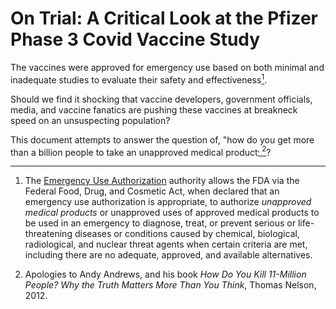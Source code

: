 # On Trial: A Critical Look at the Pfizer Phase 3 Covid Vaccine Study

<p>
The vaccines were approved for emergency use based on both minimal and inadequate studies to evaluate their safety and effectiveness<a href="#fn1" class="footnote-ref" id="fnref1"><sup>1</sup></a>. 
  
Should we find it shocking that vaccine developers, government officials, media, and vaccine fanatics are pushing these vaccines at breakneck speed on an unsuspecting population?

This document attempts to answer the question of, "how do you get more than a billion people to take an unapproved medical product<a href="#fn2" class="footnote-ref" id="fnref2"><sup>, 2</sup></a>?
</p>

<section class="footnotes">
<hr />
<ol>
<li id="fn1"><p>The <a href="https://www.fda.gov/emergency-preparedness-and-response/mcm-legal-regulatory-and-policy-framework/emergency-use-authorization">Emergency Use Authorization</a> authority allows the FDA via the Federal Food, Drug, and Cosmetic Act, when declared that an emergency use authorization is appropriate, to authorize <em>unapproved medical products</em> or unapproved uses of approved medical products to be used in an emergency to diagnose, treat, or prevent serious or life-threatening diseases or conditions caused by chemical, biological, radiological, and nuclear threat agents when certain criteria are met, including there are no adequate, approved, and available alternatives.<a href="#fnref1" class="footnote-back"></a></p></li>
<li id="fn2">
<p>Apologies to Andy Andrews, and his book <em>How Do You Kill 11-Million People? Why the Truth Matters More Than You Think</em>, Thomas Nelson, 2012.<a href="#fnref2" class="footnote-back"></a></p>
</li>
</ol>
</section>

